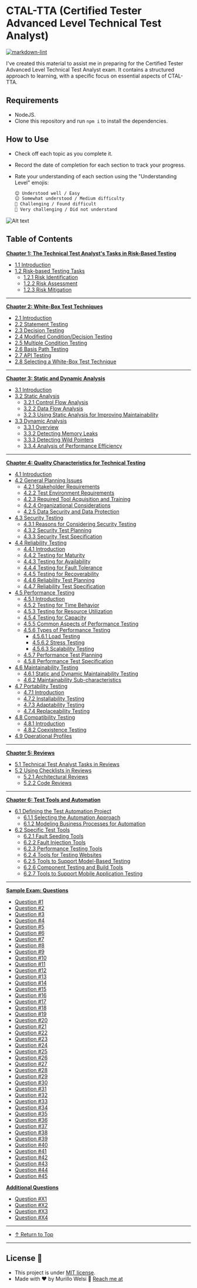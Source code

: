 # CTAL-TTA (Certified Tester Advanced Level Technical Test Analyst)

[![markdown-lint](https://github.com/murillowelsi/ctal-tta-preparation-docs/actions/workflows/markdown-lint.yml/badge.svg?branch=main)](https://github.com/murillowelsi/ctal-tta-preparation-docs/actions/workflows/markdown-lint.yml)

I've created this material to assist me in preparing for the Certified Tester Advanced Level Technical Test Analyst exam. It contains a structured approach to learning, with a specific focus on essential aspects of CTAL-TTA.

## Requirements

- NodeJS.
- Clone this repository and run `npm i` to install the dependencies.

## How to Use

- Check off each topic as you complete it.
- Record the date of completion for each section to track your progress.
- Rate your understanding of each section using the "Understanding Level" emojis:

  ```markdown
  😊 Understood well / Easy
  😐 Somewhat understood / Medium difficulty
  🤢 Challenging / Found difficult
  🤮 Very challenging / Did not understand
  ```

![Alt text](<resources/images/Technical Test Analyst CTAL-TTA 4.0.png>)

## Table of Contents

**[Chapter 1: The Technical Test Analyst's Tasks in Risk-Based Testing](pages/1-technical-test-analysts-tasks-in-risk-based-testing/1.1-introduction.md)**

- [1.1 Introduction](pages/1-technical-test-analysts-tasks-in-risk-based-testing/1.1-introduction.md)
- [1.2 Risk-based Testing Tasks](pages/1-technical-test-analysts-tasks-in-risk-based-testing/1.2-risk-based-testing-tasks.md)
  - [1.2.1 Risk Identification](pages/1-technical-test-analysts-tasks-in-risk-based-testing/1.2-risk-based-testing-tasks.md#121-risk-identification)
  - [1.2.2 Risk Assessment](pages/1-technical-test-analysts-tasks-in-risk-based-testing/1.2-risk-based-testing-tasks.md#122-risk-assessment)
  - [1.2.3 Risk Mitigation](pages/1-technical-test-analysts-tasks-in-risk-based-testing/1.2-risk-based-testing-tasks.md#123-risk-mitigation)

---

**[Chapter 2: White-Box Test Techniques](pages/2-white-box-test-techniques/2.1-introduction.md)**

- [2.1 Introduction](pages/2-white-box-test-techniques/2.1-introduction.md)
- [2.2 Statement Testing](pages/2-white-box-test-techniques/2.2-statement-testing.md)
- [2.3 Decision Testing](pages/2-white-box-test-techniques/2.3-decision-testing.md)
- [2.4 Modified Condition/Decision Testing](pages/2-white-box-test-techniques/2.4-modified-condition-decision-testing.md)
- [2.5 Multiple Condition Testing](pages/2-white-box-test-techniques/2.5-multiple-condition-testing.md)
- [2.6 Basis Path Testing](pages/2-white-box-test-techniques/2.6-basis-path-testing.md)
- [2.7 API Testing](pages/2-white-box-test-techniques/2.7-api-testing.md)
- [2.8 Selecting a White-Box Test Technique](pages/2-white-box-test-techniques/2.8-selecting-a-white-box-test-technique.md)

---

**[Chapter 3: Static and Dynamic Analysis](pages/3-static-and-dynamic-analysis/3.1-introduction.md)**

- [3.1 Introduction](pages/3-static-and-dynamic-analysis/3.1-introduction.md)
- [3.2 Static Analysis](pages/3-static-and-dynamic-analysis/3.2-static-analysis.md)
  - [3.2.1 Control Flow Analysis](pages/3-static-and-dynamic-analysis/3.2-static-analysis.md#321-control-flow-analysis)
  - [3.2.2 Data Flow Analysis](pages/3-static-and-dynamic-analysis/3.2-static-analysis.md#322-data-flow-analysis)
  - [3.2.3 Using Static Analysis for Improving Maintainability](pages/3-static-and-dynamic-analysis/3.2-static-analysis.md#323-using-static-analysis-for-improving-maintainability)
- [3.3 Dynamic Analysis](pages/3-static-and-dynamic-analysis/3.3-dynamic-analysis.md)
  - [3.3.1 Overview](pages/3-static-and-dynamic-analysis/3.3-dynamic-analysis.md#331-overview)
  - [3.3.2 Detecting Memory Leaks](pages/3-static-and-dynamic-analysis/3.3-dynamic-analysis.md#332-detecting-memory-leaks)
  - [3.3.3 Detecting Wild Pointers](pages/3-static-and-dynamic-analysis/3.3-dynamic-analysis.md#333-detecting-wild-pointers)
  - [3.3.4 Analysis of Performance Efficiency](pages/3-static-and-dynamic-analysis/3.3-dynamic-analysis.md#334-analysis-of-performance-efficiency)

---

**[Chapter 4: Quality Characteristics for Technical Testing](pages/4-quality-characteristics-for-technical-testing/4.1-introduction.md)**

- [4.1 Introduction](pages/4-quality-characteristics-for-technical-testing/4.1-introduction.md)
- [4.2 General Planning Issues](pages/4-quality-characteristics-for-technical-testing/4.2-general-planning-issues.md)
  - [4.2.1 Stakeholder Requirements](pages/4-quality-characteristics-for-technical-testing/4.2-general-planning-issues.md#421-stakeholder-requirements)
  - [4.2.2 Test Environment Requirements](pages/4-quality-characteristics-for-technical-testing/4.2-general-planning-issues.md#422-test-environment-requirements)
  - [4.2.3 Required Tool Acquisition and Training](pages/4-quality-characteristics-for-technical-testing/4.2-general-planning-issues.md#423-required-tool-acquisition-and-training)
  - [4.2.4 Organizational Considerations](pages/4-quality-characteristics-for-technical-testing/4.2-general-planning-issues.md#424-organizational-considerations)
  - [4.2.5 Data Security and Data Protection](pages/4-quality-characteristics-for-technical-testing/4.2-general-planning-issues.md#425-data-security-and-data-protection)
- [4.3 Security Testing](pages/4-quality-characteristics-for-technical-testing/4.3-security-testing.md)
  - [4.3.1 Reasons for Considering Security Testing](pages/4-quality-characteristics-for-technical-testing/4.3-security-testing.md#431-reasons-for-considering-security-testing)
  - [4.3.2 Security Test Planning](pages/4-quality-characteristics-for-technical-testing/4.3-security-testing.md#432-security-test-planning)
  - [4.3.3 Security Test Specification](pages/4-quality-characteristics-for-technical-testing/4.3-security-testing.md#433-security-test-specification)
- [4.4 Reliability Testing](pages/4-quality-characteristics-for-technical-testing/4.4-reliability-testing.md)
  - [4.4.1 Introduction](pages/4-quality-characteristics-for-technical-testing/4.4-reliability-testing.md#441-introduction)
  - [4.4.2 Testing for Maturity](pages/4-quality-characteristics-for-technical-testing/4.4-reliability-testing.md#442-testing-for-maturity)
  - [4.4.3 Testing for Availability](pages/4-quality-characteristics-for-technical-testing/4.4-reliability-testing.md#443-testing-for-availability)
  - [4.4.4 Testing for Fault Tolerance](pages/4-quality-characteristics-for-technical-testing/4.4-reliability-testing.md#444-testing-for-fault-tolerance)
  - [4.4.5 Testing for Recoverability](pages/4-quality-characteristics-for-technical-testing/4.4-reliability-testing.md#445-testing-for-recoverability)
  - [4.4.6 Reliability Test Planning](pages/4-quality-characteristics-for-technical-testing/4.4-reliability-testing.md#446-reliability-test-planning)
  - [4.4.7 Reliability Test Specification](pages/4-quality-characteristics-for-technical-testing/4.4-reliability-testing.md#447-reliability-test-specification)
- [4.5 Performance Testing](pages/4-quality-characteristics-for-technical-testing/4.5-performance-testing.md)
  - [4.5.1 Introduction](pages/4-quality-characteristics-for-technical-testing/4.5-performance-testing.md#451-introduction)
  - [4.5.2 Testing for Time Behavior](pages/4-quality-characteristics-for-technical-testing/4.5-performance-testing.md#452-testing-for-time-behavior)
  - [4.5.3 Testing for Resource Utilization](pages/4-quality-characteristics-for-technical-testing/4.5-performance-testing.md#453-testing-for-resource-utilization)
  - [4.5.4 Testing for Capacity](pages/4-quality-characteristics-for-technical-testing/4.5-performance-testing.md#454-testing-for-capacity)
  - [4.5.5 Common Aspects of Performance Testing](pages/4-quality-characteristics-for-technical-testing/4.5-performance-testing.md#455-common-aspects-of-performance-testing)
  - [4.5.6 Types of Performance Testing](pages/4-quality-characteristics-for-technical-testing/4.5-performance-testing.md#456-types-of-performance-testing)
    - [4.5.6.1 Load Testing](pages/4-quality-characteristics-for-technical-testing/4.5-performance-testing.md#4561-load-testing)
    - [4.5.6.2 Stress Testing](pages/4-quality-characteristics-for-technical-testing/4.5-performance-testing.md#4562-stress-testing)
    - [4.5.6.3 Scalability Testing](pages/4-quality-characteristics-for-technical-testing/4.5-performance-testing.md#4563-scalability-testing)
  - [4.5.7 Performance Test Planning](pages/4-quality-characteristics-for-technical-testing/4.5-performance-testing.md#457-performance-test-planning)
  - [4.5.8 Performance Test Specification](pages/4-quality-characteristics-for-technical-testing/4.5-performance-testing.md#458-performance-test-specification)
- [4.6 Maintainability Testing](pages/4-quality-characteristics-for-technical-testing/4.6-maintainability-testing.md)
  - [4.6.1 Static and Dynamic Maintainability Testing](pages/4-quality-characteristics-for-technical-testing/4.6-maintainability-testing.md#461-static-and-dynamic-maintainability-testing)
  - [4.6.2 Maintainability Sub-characteristics](pages/4-quality-characteristics-for-technical-testing/4.6-maintainability-testing.md#462-maintainability-sub-characteristics)
- [4.7 Portability Testing](pages/4-quality-characteristics-for-technical-testing/4.7-portability-testing.md)
  - [4.7.1 Introduction](pages/4-quality-characteristics-for-technical-testing/4.7-portability-testing.md#471-introduction)
  - [4.7.2 Installability Testing](pages/4-quality-characteristics-for-technical-testing/4.7-portability-testing.md#472-installability-testing)
  - [4.7.3 Adaptability Testing](pages/4-quality-characteristics-for-technical-testing/4.7-portability-testing.md#473-adaptability-testing)
  - [4.7.4 Replaceability Testing](pages/4-quality-characteristics-for-technical-testing/4.7-portability-testing.md#474-replaceability-testing)
- [4.8 Compatibility Testing](pages/4-quality-characteristics-for-technical-testing/4.8-compatibility-testing.md)
  - [4.8.1 Introduction](pages/4-quality-characteristics-for-technical-testing/4.8-compatibility-testing.md#481-introduction)
  - [4.8.2 Coexistence Testing](pages/4-quality-characteristics-for-technical-testing/4.8-compatibility-testing.md#482-coexistence-testing)
- [4.9 Operational Profiles](pages/4-quality-characteristics-for-technical-testing/4.9-operational-profiles.md)

---

**[Chapter 5: Reviews](pages/5-reviews/5.1-technical-test-analyst-tasks-in-reviews.md)**

- [5.1 Technical Test Analyst Tasks in Reviews](pages/5-reviews/5.1-technical-test-analyst-tasks-in-reviews.md)
- [5.2 Using Checklists in Reviews](pages/5-reviews/5.2-using-checklists-in-reviews.md)
  - [5.2.1 Architectural Reviews](pages/5-reviews/5.2-using-checklists-in-reviews.md#521-architectural-reviews)
  - [5.2.2 Code Reviews](pages/5-reviews/5.2-using-checklists-in-reviews.md#522-code-reviews)

---

**[Chapter 6: Test Tools and Automation](pages/6-test-tools-and-automation/6.1-defining-the-test-automation-project.md)**

- [6.1 Defining the Test Automation Project](pages/6-test-tools-and-automation/6.1-defining-the-test-automation-project.md)
  - [6.1.1 Selecting the Automation Approach](pages/6-test-tools-and-automation/6.1-defining-the-test-automation-project.md#611-selecting-the-automation-approach)
  - [6.1.2 Modeling Business Processes for Automation](pages/6-test-tools-and-automation/6.1-defining-the-test-automation-project.md#612-modeling-business-processes-for-automation)
- [6.2 Specific Test Tools](pages/6-test-tools-and-automation/6.2-specific-test-tools.md)
  - [6.2.1 Fault Seeding Tools](pages/6-test-tools-and-automation/6.2-specific-test-tools.md#621-fault-seeding-tools)
  - [6.2.2 Fault Injection Tools](pages/6-test-tools-and-automation/6.2-specific-test-tools.md#622-fault-injection-tools)
  - [6.2.3 Performance Testing Tools](pages/6-test-tools-and-automation/6.2-specific-test-tools.md#623-performance-testing-tools)
  - [6.2.4 Tools for Testing Websites](pages/6-test-tools-and-automation/6.2-specific-test-tools.md#624-tools-for-testing-websites)
  - [6.2.5 Tools to Support Model-Based Testing](pages/6-test-tools-and-automation/6.2-specific-test-tools.md#625-tools-to-support-model-based-testing)
  - [6.2.6 Component Testing and Build Tools](pages/6-test-tools-and-automation/6.2-specific-test-tools.md#626-component-testing-and-build-tools)
  - [6.2.7 Tools to Support Mobile Application Testing](pages/6-test-tools-and-automation/6.2-specific-test-tools.md#627-tools-to-support-mobile-application-testing)

---

**[Sample Exam: Questions](pages/questions/sample-exam/question-1.md#technical-test-analyst-exam)**

- [Question #1](pages/questions/sample-exam/question-1.md)
- [Question #2](pages/questions/sample-exam/question-2.md)
- [Question #3](pages/questions/sample-exam/question-3.md)
- [Question #4](pages/questions/sample-exam/question-4.md)
- [Question #5](pages/questions/sample-exam/question-5.md)
- [Question #6](pages/questions/sample-exam/question-6.md)
- [Question #7](pages/questions/sample-exam/question-7.md)
- [Question #8](pages/questions/sample-exam/question-8.md)
- [Question #9](pages/questions/sample-exam/question-9.md)
- [Question #10](pages/questions/sample-exam/question-10.md)
- [Question #11](pages/questions/sample-exam/question-11.md)
- [Question #12](pages/questions/sample-exam/question-12.md)
- [Question #13](pages/questions/sample-exam/question-13.md)
- [Question #14](pages/questions/sample-exam/question-14.md)
- [Question #15](pages/questions/sample-exam/question-15.md)
- [Question #16](pages/questions/sample-exam/question-16.md)
- [Question #17](pages/questions/sample-exam/question-17.md)
- [Question #18](pages/questions/sample-exam/question-18.md)
- [Question #19](pages/questions/sample-exam/question-19.md)
- [Question #20](pages/questions/sample-exam/question-20.md)
- [Question #21](pages/questions/sample-exam/question-21.md)
- [Question #22](pages/questions/sample-exam/question-22.md)
- [Question #23](pages/questions/sample-exam/question-23.md)
- [Question #24](pages/questions/sample-exam/question-24.md)
- [Question #25](pages/questions/sample-exam/question-25.md)
- [Question #26](pages/questions/sample-exam/question-26.md)
- [Question #27](pages/questions/sample-exam/question-27.md)
- [Question #28](pages/questions/sample-exam/question-28.md)
- [Question #29](pages/questions/sample-exam/question-29.md)
- [Question #30](pages/questions/sample-exam/question-30.md)
- [Question #31](pages/questions/sample-exam/question-31.md)
- [Question #32](pages/questions/sample-exam/question-32.md)
- [Question #33](pages/questions/sample-exam/question-33.md)
- [Question #34](pages/questions/sample-exam/question-34.md)
- [Question #35](pages/questions/sample-exam/question-35.md)
- [Question #36](pages/questions/sample-exam/question-36.md)
- [Question #37](pages/questions/sample-exam/question-37.md)
- [Question #38](pages/questions/sample-exam/question-38.md)
- [Question #39](pages/questions/sample-exam/question-39.md)
- [Question #40](pages/questions/sample-exam/question-40.md)
- [Question #41](pages/questions/sample-exam/question-41.md)
- [Question #42](pages/questions/sample-exam/question-42.md)
- [Question #43](pages/questions/sample-exam/question-43.md)
- [Question #44](pages/questions/sample-exam/question-44.md)
- [Question #45](pages/questions/sample-exam/question-45.md)

**[Additional Questions](pages/questions/sample-exam-additional/question-1.md)**

- [Question #X1](pages/questions/sample-exam-additional/question-1.md)
- [Question #X2](pages/questions/sample-exam-additional/question-2.md)
- [Question #X3](pages/questions/sample-exam-additional/question-3.md)
- [Question #X4](pages/questions/sample-exam-additional/question-4.md)

---

- [↑ Return to Top](#table-of-contents)

---

## License 📝

- This project is under [MIT license](LICENSE).
- Made with ❤️ by Murillo Welsi 👋 [Reach me at](https://www.linkedin.com/in/murillowelsi/)
